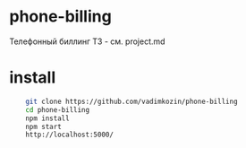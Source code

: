 # phone-billing
Телефонный биллинг
ТЗ - см. project.md

# install
```bash
    git clone https://github.com/vadimkozin/phone-billing
    cd phone-billing
    npm install
    npm start
    http://localhost:5000/
```